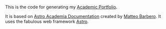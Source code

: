 This is the code for generating my [Academic Portfolio](https://rogorido.github.io).

It is based on [Astro Academia
Documentation](https://github.com/maiobarbero/astro_academia) created by
[Matteo Barbero](https://github.com/maiobarbero). It uses the fabulous
web framework [Astro](https://astro.build/).
